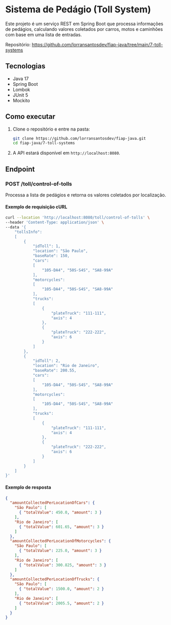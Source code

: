 # Sistema de Pedágio (Toll System)

Este projeto é um serviço REST em Spring Boot que processa informações de pedágios, calculando valores coletados por carros, motos e caminhões com base em uma lista de entradas.

Repositório: https://github.com/lorransantosdev/fiap-java/tree/main/7-toll-systems

## Tecnologias

- Java 17
- Spring Boot
- Lombok
- JUnit 5
- Mockito

## Como executar

1. Clone o repositório e entre na pasta:
   ```bash
   git clone https://github.com/lorransantosdev/fiap-java.git
   cd fiap-java/7-toll-systems
   ```
   
3. A API estará disponível em `http://localhost:8080`.

## Endpoint

### POST /toll/control-of-tolls

Processa a lista de pedágios e retorna os valores coletados por localização.

#### Exemplo de requisição cURL

```bash
curl --location 'http://localhost:8080/toll/control-of-tolls' \
--header 'Content-Type: application/json' \
--data '{
    "tollsInfo":
    [
        {
            "idToll": 1,
            "location": "São Paulo",
            "baseRate": 150,
            "cars":
            [
                "105-DA4", "50S-S4S", "SA8-99A"
            ],
            "motorcycles":
            [
                "105-DA4", "50S-S4S", "SA8-99A"
            ],
            "trucks":
            [
                {
                    "plateTruck": "111-111",
                    "axis": 4
                },
                {
                    "plateTruck": "222-222",
                    "axis": 6
                }
            ]
        },
        {
            "idToll": 2,
            "location": "Rio de Janeiro",
            "baseRate": 200.55,
            "cars":
            [
                "105-DA4", "50S-S4S", "SA8-99A"
            ],
            "motorcycles":
            [
                "105-DA4", "50S-S4S", "SA8-99A"
            ],
            "trucks":
            [
                {
                    "plateTruck": "111-111",
                    "axis": 4
                },
                {
                    "plateTruck": "222-222",
                    "axis": 6
                }
            ]
        }
    ]
}'
```

#### Exemplo de resposta

```json
{
  "amountCollectedPerLocationOfCars": {
    "São Paulo": [
      { "totalValue": 450.0, "amount": 3 }
    ],
    "Rio de Janeiro": [
      { "totalValue": 601.65, "amount": 3 }
    ]
  },
  "amountCollectedPerLocationOfMotorcycles": {
    "São Paulo": [
      { "totalValue": 225.0, "amount": 3 }
    ],
    "Rio de Janeiro": [
      { "totalValue": 300.825, "amount": 3 }
    ]
  },
  "amountCollectedPerLocationOfTrucks": {
    "São Paulo": [
      { "totalValue": 1500.0, "amount": 2 }
    ],
    "Rio de Janeiro": [
      { "totalValue": 2005.5, "amount": 2 }
    ]
  }
}
```



